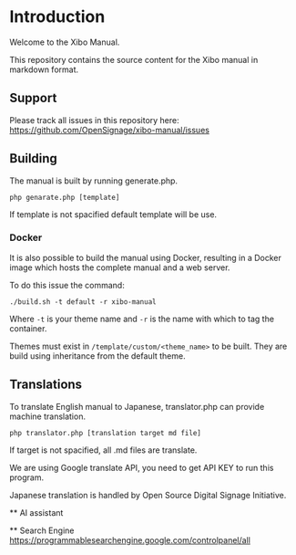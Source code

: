 # Introduction
Welcome to the Xibo Manual.

This repository contains the source content for the Xibo manual in markdown format. 

## Support
Please track all issues in this repository here: https://github.com/OpenSignage/xibo-manual/issues

## Building
The manual is built by running generate.php.

```
php genarate.php [template]
```
If template is not spacified default template will be use.

### Docker
It is also possible to build the manual using Docker, resulting in a Docker
image which hosts the complete manual and a web server.

To do this issue the command:

```
./build.sh -t default -r xibo-manual
```

Where `-t` is your theme name and `-r` is the name with which to tag the 
container.

Themes must exist in `/template/custom/<theme_name>` to be built. They 
are build using inheritance from the default theme.

## Translations
To translate English manual to Japanese, translator.php can provide machine translation.

```
php translator.php [translation target md file]
```
If target is not spacified, all .md files are translate.

We are using Google translate API, you need to get API KEY to run this program.

Japanese translation is handled by Open Source Digital Signage Initiative.

** AI assistant

** Search Engine
https://programmablesearchengine.google.com/controlpanel/all

